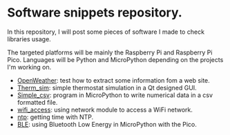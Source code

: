 # Software snippets repository.

In this repository, I will post some pieces of software I made to check libraries usage.

The targeted platforms will be mainly the Raspberry Pi and Raspberry Pi Pico. Languages will be Python and MicroPython depending on the projects I'm working on.


- [OpenWeather](/OpenWeather): test how to extract some information fom a web site.
- [Therm_sim](/Therm_sim): simple thermostat simulation in a Qt designed GUI.
- [Simple_csv](/Simple_csv): program in MicroPython to write numerical data in a csv formatted file.
- [wifi_access](/wifi_access): using network module to access a WiFi network.
- [ntp](/ntp): getting time with NTP.
- [BLE](/BLE): using Bluetooth Low Energy in MicroPython with the Pico.
